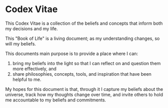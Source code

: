 # Codex Vitae
This Codex Vitae is a collection of the beliefs and concepts that inform both my decisions and my life.

This "Book of Life" is a living document; as my understanding changes, so will my beliefs.

This documents main purpose is to provide a place where I can:
  1. bring my beliefs into the light so that I can reflect on and question them more effectively, and
  2. share philosophies, concepts, tools, and inspiration that have been helpful to me.

My hopes for this document is that, through it I capture my beliefs about the universe, track how my thoughts change over time, and invite others to hold me accountable to my beliefs and commitments.

